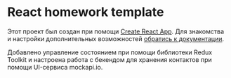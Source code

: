 # React homework template

Этот проект был создан при помощи
[Create React App](https://github.com/facebook/create-react-app). Для знакомства
и настройки дополнительных возможностей
[обратись к документации](https://facebook.github.io/create-react-app/docs/getting-started).

Добавлено управление состоянием при помощи библиотеки Redux Toolkit и настроена
работа с бекендом для хранения контактов при помощи UI-сервиса mockapi.io.
